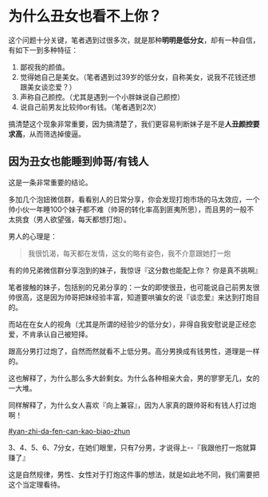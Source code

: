 # 为什么丑女也看不上你？

这个问题十分关键，笔者遇到过很多次，就是那种**明明是低分女**，却有一种自信，有如下一到多种特征：

1. 鄙视我的颜值。
2. 觉得她自己是美女。（笔者遇到过39岁的低分女，自称美女，说我不花钱还想跟美女谈恋爱？）
3. 声称自己颜控。（尤其是遇到一个小胖妹说自己颜控）
4. 说自己前男友比较帅or有钱。（笔者遇到2次）

搞清楚这个现象非常重要，因为搞清楚了，我们更容易判断妹子是不是**人丑颜控要求高**，从而筛选掉傻逼。

## 因为丑女也能睡到帅哥/有钱人

这是一条非常重要的结论。

多加几个泡妞微信群，看看别人的日常分享，你会发现打炮市场的马太效应，一个帅小伙一年睡100个妹子都不难（帅哥的转化率高到匪夷所思），而且男的一般不太挑食（男人欲望强，每天都想打炮）。

男人的心理是：

> 我很饥渴，每天都在发情，这女的略有姿色，我不介意跟她打一炮

有的帅兄弟微信群分享泡到的妹子，我惊讶『这分数也能配上你？ 你是真不挑啊』

笔者接触的妹子，包括别的兄弟分享的：一女的即使很丑，也可能说自己前男友很帅很高，这是因为帅哥把妹经验丰富，知道要哄骗女的说『谈恋爱』来达到打炮目的。

而站在在女人的视角（尤其是所谓的经验少的低分女），非得自我安慰说是正经恋爱，不肯承认自己被短择。

跟高分男打过炮了，自然而然就看不上低分男。高分男换成有钱男性，道理是一样的。

这也解释了，为什么那么多大龄剩女。为什么各种相亲大会，男的寥寥无几，女的一大堆。

同样解释了，为什么女人喜欢『向上兼容』，因为人家真的跟帅哥和有钱人打过炮啊！

[#yan-zhi-da-fen-can-kao-biao-zhun](../yi-ge-can-ku-de-shi-shi/sub0.md#yan-zhi-da-fen-can-kao-biao-zhun "mention")

3、4、5、6、7分女，在她们眼里，只有7分男，才说得上--『我跟他打一炮就算赚了』

这是自然规律，男性、女性对于打炮这件事的想法，就是如此地不同，我们需要把这个当定理看待。
